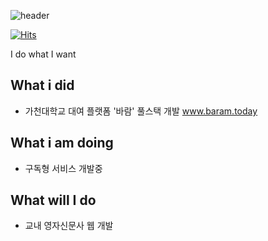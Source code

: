 ![header](https://capsule-render.vercel.app/api?type=waving&color=0:2f9e44,100:51cf66&height=150&text=Hi+I'm+yang&fontSize=50&animation=blink&fontColor=ffffff&fontAlignY=30)

[![Hits](https://hits.seeyoufarm.com/api/count/incr/badge.svg?url=https%3A%2F%2Fgithub.com%2Ftaeseokyang&count_bg=%2379C83D&title_bg=%23555555&icon=&icon_color=%23E7E7E7&title=hits&edge_flat=false)](https://hits.seeyoufarm.com)

I do what I want

## What i did
- 가천대학교 대여 플랫폼 '바람' 풀스택 개발
www.baram.today

## What i am doing
- 구독형 서비스 개발중
 
## What will I do
- 교내 영자신문사 웹 개발
